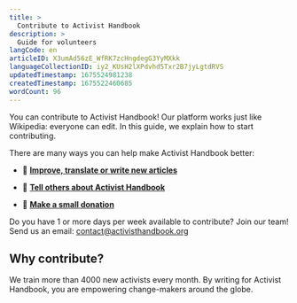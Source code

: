 ```yaml
---
title: >
  Contribute to Activist Handbook
description: >
  Guide for volunteers
langCode: en
articleID: X3umAd56zE_WfRK7zcHngdegG3YyMXkk
languageCollectionID: iy2_KUsH2lXPdvhd5Txr2B7jyLgtdRVS
updatedTimestamp: 1675524981238
createdTimestamp: 1675522460685
wordCount: 96
---
```


You can contribute to Activist Handbook! Our platform works just like Wikipedia: everyone can edit. In this guide, we explain how to start contributing.

There are many ways you can help make Activist Handbook better:

-   **📝** [**Improve, translate or write new articles**](contribute/write/improve)
    
-   **📢** [**Tell others about Activist Handbook**](share)
    
-   **🤑** [**Make a small donation**](donate)
    

Do you have 1 or more days per week available to contribute? Join our team! Send us an email: [contact@activisthandbook.org](mailto:contact@activisthandbook.org)

## Why contribute?

We train more than 4000 new activists every month. By writing for Activist Handbook, you are empowering change-makers around the globe.